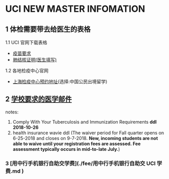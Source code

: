 # UCI NEW MASTER INFOMATION

## 1 体检需要带去给医生的表格

 1.1 UCI 官网下载表格

-  [疫苗要求](https://shc.uci.edu/sites/default/files/docs/uc-immunization-requirements-recommendations-09222017.pdf)
- [肺结核证明(医生填写)](https://shc.uci.edu/sites/default/files/docs/uci-tb-health-assessment-form-june-2017.pdf)



1.2 各地检疫中心官网

- [上海检疫中心预约地址](https://61.152.215.248/MEC/user/mec/choose)(选择:中国公民出境留学)



## 2 [学校要求的医学邮件](./action_required_uc_mandated_tb_screening_immunization_and_health_insurance_requirements.md )

notes:

  1.  Comply With Your Tuberculosis and Immunization Requirements  **ddl 2018-10-26**
  2.  health insurance wavie ddl (The waiver period for Fall quarter opens on 6-25-2018 and closes on 9-7-2018. **New, incoming students are not able to waive until your registration fees are assessed. Fee assessment typically occurs in mid-to-late July.**)

### 3 [用中行手机银行自助交学费](./fee/用中行手机银行自助交 UCI 学费.md )